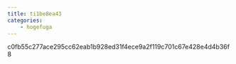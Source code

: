 ```yaml
---
title: ti1be8ea43
categories:
    - hogefuga
---
```

c0fb55c277ace295cc62eab1b928ed31f4ece9a2f119c701c67e428e4d4b36f8